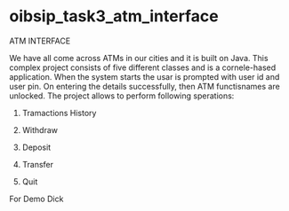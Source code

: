 # oibsip_task3_atm_interface
ATM INTERFACE

We have all come across ATMs in our cities and it is built on Java. This complex project consists of five different classes and is a cornele-hased application. When the system starts the usar is prompted with user id and user pin. On entering the details successfully, then ATM functisnames are unlocked. The project allows to perform following sperations:

1. Tramactions History

2. Withdraw

3. Deposit

4. Transfer

5. Quit

For Demo Dick
